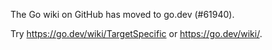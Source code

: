 The Go wiki on GitHub has moved to go.dev (#61940).

Try <https://go.dev/wiki/TargetSpecific> or <https://go.dev/wiki/>.

